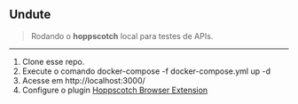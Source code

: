 ## Undute

> Rodando o **hoppscotch** local para testes de APIs.

---
1. Clone esse repo.
2. Execute o comando docker-compose -f docker-compose.yml up -d
3. Acesse em http://localhost:3000/
4. Configure o plugin [Hoppscotch Browser Extension](https://chrome.google.com/webstore/detail/hoppscotch-browser-extens/amknoiejhlmhancpahfcfcfhllgkpbld)